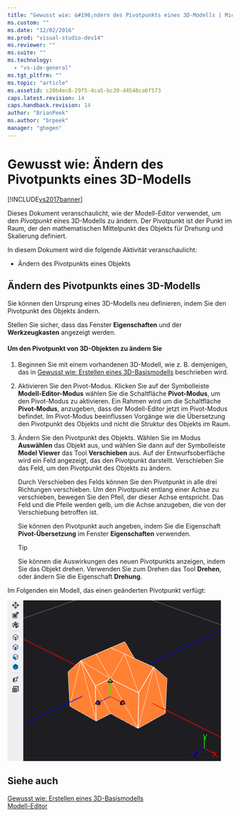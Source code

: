 ```yaml
---
title: "Gewusst wie: &#196;ndern des Pivotpunkts eines 3D-Modells | Microsoft Docs"
ms.custom: ""
ms.date: "12/02/2016"
ms.prod: "visual-studio-dev14"
ms.reviewer: ""
ms.suite: ""
ms.technology: 
  - "vs-ide-general"
ms.tgt_pltfrm: ""
ms.topic: "article"
ms.assetid: c20b4ec8-29f5-4ca5-bc39-d4548ca6f573
caps.latest.revision: 14
caps.handback.revision: 14
author: "BrianPeek"
ms.author: "brpeek"
manager: "ghogen"
---
```

# Gewusst wie: &#196;ndern des Pivotpunkts eines 3D-Modells
[!INCLUDE[vs2017banner](../code-quality/includes/vs2017banner.md)]

Dieses Dokument veranschaulicht, wie der Modell\-Editor verwendet, um den *Pivotpunkt* eines 3D\-Modells zu ändern.  Der Pivotpunkt ist der Punkt im Raum, der den mathematischen Mittelpunkt des Objekts für Drehung und Skalierung definiert.  
  
 In diesem Dokument wird die folgende Aktivität veranschaulicht:  
  
-   Ändern des Pivotpunkts eines Objekts  
  
## Ändern des Pivotpunkts eines 3D\-Modells  
 Sie können den Ursprung eines 3D\-Modells neu definieren, indem Sie den Pivotpunkt des Objekts ändern.  
  
 Stellen Sie sicher, dass das Fenster **Eigenschaften** und der **Werkzeugkasten** angezeigt werden.  
  
#### Um den Pivotpunkt von 3D\-Objekten zu ändern Sie  
  
1.  Beginnen Sie mit einem vorhandenen 3D\-Modell, wie z. B. demjenigen, das in [Gewusst wie: Erstellen eines 3D\-Basismodells](../designers/how-to-create-a-basic-3-d-model.md) beschrieben wird.  
  
2.  Aktivieren Sie den Pivot\-Modus.  Klicken Sie auf der Symbolleiste **Modell\-Editor\-Modus** wählen Sie die Schaltfläche **Pivot\-Modus**, um den Pivot\-Modus zu aktivieren.  Ein Rahmen wird um die Schaltfläche **Pivot\-Modus**, anzugeben, dass der Modell\-Editor jetzt im Pivot\-Modus befindet.  Im Pivot\-Modus beeinflussen Vorgänge wie die Übersetzung den Pivotpunkt des Objekts und nicht die Struktur des Objekts im Raum.  
  
3.  Ändern Sie den Pivotpunkt des Objekts.  Wählen Sie im Modus **Auswählen** das Objekt aus, und wählen Sie dann auf der Symbolleiste **Model Viewer** das Tool **Verschieben** aus.  Auf der Entwurfsoberfläche wird ein Feld angezeigt, das den Pivotpunkt darstellt.  Verschieben Sie das Feld, um den Pivotpunkt des Objekts zu ändern.  
  
     Durch Verschieben des Felds können Sie den Pivotpunkt in alle drei Richtungen verschieben.  Um den Pivotpunkt entlang einer Achse zu verschieben, bewegen Sie den Pfeil, der dieser Achse entspricht.  Das Feld und die Pfeile werden gelb, um die Achse anzugeben, die von der Verschiebung betroffen ist.  
  
     Sie können den Pivotpunkt auch angeben, indem Sie die Eigenschaft **Pivot\-Übersetzung** im Fenster **Eigenschaften** verwenden.  
  
    > [!TIP]
    >  Sie können die Auswirkungen des neuen Pivotpunkts anzeigen, indem Sie das Objekt drehen.  Verwenden Sie zum Drehen das Tool **Drehen**, oder ändern Sie die Eigenschaft **Drehung**.  
  
 Im Folgenden ein Modell, das einen geänderten Pivotpunkt verfügt:  
  
 ![Modell eines Hauses mit einem geänderten Pivotpunkt](../designers/media/digit-modified-model.png "Digit\-Modified\-Model")  
  
## Siehe auch  
 [Gewusst wie: Erstellen eines 3D\-Basismodells](../designers/how-to-create-a-basic-3-d-model.md)   
 [Modell\-Editor](../designers/model-editor.md)